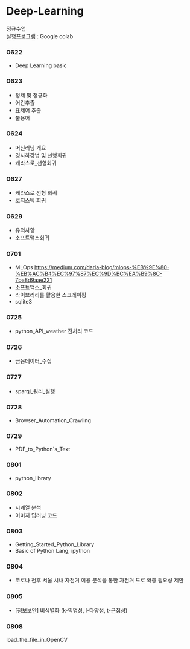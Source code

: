 # Deep-Learning       
정규수업   
실행프로그램 : Google colab        
     

### 0622
* Deep Learning basic

### 0623
* 정제 및 정규화
* 어간추출
* 표제어 추출
* 불용어

### 0624
* 머신러닝 개요
* 경사하강법 및 선형회귀
* 케라스로_선형회귀

### 0627
* 케라스로 선형 회귀
* 로지스틱 회귀

### 0629
* 유의사항
* 소프트맥스회귀

### 0701
* MLOps
https://medium.com/daria-blog/mlops-%EB%9E%80-%EB%AC%B4%EC%97%87%EC%9D%BC%EA%B9%8C-7ba8d9aae221
* 소프트맥스_회귀
* 라이브러리를 활용한 스크레이핑
* sqlite3

### 0725
* python_API_weather 전처리 코드

### 0726
* 금융데이터_수집

### 0727
* sparql_쿼리_실행

### 0728
* Browser_Automation_Crawling

### 0729 
* PDF_to_Python`s_Text

### 0801
* python_library

### 0802
* 시계열 분석
* 이미지 딥러닝 코드

### 0803
* Getting_Started_Python_Library
* Basic of Python Lang, ipython

### 0804
* 코로나 전후 서울 시내 자전거 이용 분석을 통한 자전거 도로 확충 필요성 제안

### 0805
* [정보보안] 비식별화 (k-익명성, l-다양성, t-근접성)

### 0808
load_the_file_in_OpenCV